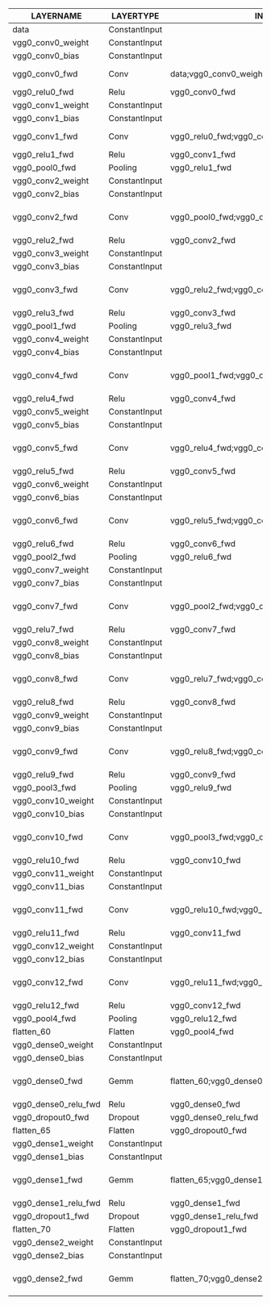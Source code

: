 |      LAYERNAME       |   LAYERTYPE   |                     INPUTNAMES                      |     OUTPUTNAMES      |              INPUTSHAPES              |   OUTPUTSHAPES    |
|----------------------|---------------|-----------------------------------------------------|----------------------|---------------------------------------|-------------------|
| data                 | ConstantInput |                                                     |                      | [[1,3,224,224]]                       | [[1,3,224,224]]   |
| vgg0_conv0_weight    | ConstantInput |                                                     |                      | [[64,3,3,3]]                          | [[64,3,3,3]]      |
| vgg0_conv0_bias      | ConstantInput |                                                     |                      | [[64]]                                | [[64]]            |
| vgg0_conv0_fwd       | Conv          | data;vgg0_conv0_weight;vgg0_conv0_bias              | vgg0_conv0_fwd       | [[1,3,224,224],[64,3,3,3],[64]]       | [[1,64,224,224]]  |
| vgg0_relu0_fwd       | Relu          | vgg0_conv0_fwd                                      | vgg0_relu0_fwd       | [[1,64,224,224]]                      | [[1,64,224,224]]  |
| vgg0_conv1_weight    | ConstantInput |                                                     |                      | [[64,64,3,3]]                         | [[64,64,3,3]]     |
| vgg0_conv1_bias      | ConstantInput |                                                     |                      | [[64]]                                | [[64]]            |
| vgg0_conv1_fwd       | Conv          | vgg0_relu0_fwd;vgg0_conv1_weight;vgg0_conv1_bias    | vgg0_conv1_fwd       | [[1,64,224,224],[64,64,3,3],[64]]     | [[1,64,224,224]]  |
| vgg0_relu1_fwd       | Relu          | vgg0_conv1_fwd                                      | vgg0_relu1_fwd       | [[1,64,224,224]]                      | [[1,64,224,224]]  |
| vgg0_pool0_fwd       | Pooling       | vgg0_relu1_fwd                                      | vgg0_pool0_fwd       | [[1,64,224,224]]                      | [[1,64,112,112]]  |
| vgg0_conv2_weight    | ConstantInput |                                                     |                      | [[128,64,3,3]]                        | [[128,64,3,3]]    |
| vgg0_conv2_bias      | ConstantInput |                                                     |                      | [[128]]                               | [[128]]           |
| vgg0_conv2_fwd       | Conv          | vgg0_pool0_fwd;vgg0_conv2_weight;vgg0_conv2_bias    | vgg0_conv2_fwd       | [[1,64,112,112],[128,64,3,3],[128]]   | [[1,128,112,112]] |
| vgg0_relu2_fwd       | Relu          | vgg0_conv2_fwd                                      | vgg0_relu2_fwd       | [[1,128,112,112]]                     | [[1,128,112,112]] |
| vgg0_conv3_weight    | ConstantInput |                                                     |                      | [[128,128,3,3]]                       | [[128,128,3,3]]   |
| vgg0_conv3_bias      | ConstantInput |                                                     |                      | [[128]]                               | [[128]]           |
| vgg0_conv3_fwd       | Conv          | vgg0_relu2_fwd;vgg0_conv3_weight;vgg0_conv3_bias    | vgg0_conv3_fwd       | [[1,128,112,112],[128,128,3,3],[128]] | [[1,128,112,112]] |
| vgg0_relu3_fwd       | Relu          | vgg0_conv3_fwd                                      | vgg0_relu3_fwd       | [[1,128,112,112]]                     | [[1,128,112,112]] |
| vgg0_pool1_fwd       | Pooling       | vgg0_relu3_fwd                                      | vgg0_pool1_fwd       | [[1,128,112,112]]                     | [[1,128,56,56]]   |
| vgg0_conv4_weight    | ConstantInput |                                                     |                      | [[256,128,3,3]]                       | [[256,128,3,3]]   |
| vgg0_conv4_bias      | ConstantInput |                                                     |                      | [[256]]                               | [[256]]           |
| vgg0_conv4_fwd       | Conv          | vgg0_pool1_fwd;vgg0_conv4_weight;vgg0_conv4_bias    | vgg0_conv4_fwd       | [[1,128,56,56],[256,128,3,3],[256]]   | [[1,256,56,56]]   |
| vgg0_relu4_fwd       | Relu          | vgg0_conv4_fwd                                      | vgg0_relu4_fwd       | [[1,256,56,56]]                       | [[1,256,56,56]]   |
| vgg0_conv5_weight    | ConstantInput |                                                     |                      | [[256,256,3,3]]                       | [[256,256,3,3]]   |
| vgg0_conv5_bias      | ConstantInput |                                                     |                      | [[256]]                               | [[256]]           |
| vgg0_conv5_fwd       | Conv          | vgg0_relu4_fwd;vgg0_conv5_weight;vgg0_conv5_bias    | vgg0_conv5_fwd       | [[1,256,56,56],[256,256,3,3],[256]]   | [[1,256,56,56]]   |
| vgg0_relu5_fwd       | Relu          | vgg0_conv5_fwd                                      | vgg0_relu5_fwd       | [[1,256,56,56]]                       | [[1,256,56,56]]   |
| vgg0_conv6_weight    | ConstantInput |                                                     |                      | [[256,256,3,3]]                       | [[256,256,3,3]]   |
| vgg0_conv6_bias      | ConstantInput |                                                     |                      | [[256]]                               | [[256]]           |
| vgg0_conv6_fwd       | Conv          | vgg0_relu5_fwd;vgg0_conv6_weight;vgg0_conv6_bias    | vgg0_conv6_fwd       | [[1,256,56,56],[256,256,3,3],[256]]   | [[1,256,56,56]]   |
| vgg0_relu6_fwd       | Relu          | vgg0_conv6_fwd                                      | vgg0_relu6_fwd       | [[1,256,56,56]]                       | [[1,256,56,56]]   |
| vgg0_pool2_fwd       | Pooling       | vgg0_relu6_fwd                                      | vgg0_pool2_fwd       | [[1,256,56,56]]                       | [[1,256,28,28]]   |
| vgg0_conv7_weight    | ConstantInput |                                                     |                      | [[512,256,3,3]]                       | [[512,256,3,3]]   |
| vgg0_conv7_bias      | ConstantInput |                                                     |                      | [[512]]                               | [[512]]           |
| vgg0_conv7_fwd       | Conv          | vgg0_pool2_fwd;vgg0_conv7_weight;vgg0_conv7_bias    | vgg0_conv7_fwd       | [[1,256,28,28],[512,256,3,3],[512]]   | [[1,512,28,28]]   |
| vgg0_relu7_fwd       | Relu          | vgg0_conv7_fwd                                      | vgg0_relu7_fwd       | [[1,512,28,28]]                       | [[1,512,28,28]]   |
| vgg0_conv8_weight    | ConstantInput |                                                     |                      | [[512,512,3,3]]                       | [[512,512,3,3]]   |
| vgg0_conv8_bias      | ConstantInput |                                                     |                      | [[512]]                               | [[512]]           |
| vgg0_conv8_fwd       | Conv          | vgg0_relu7_fwd;vgg0_conv8_weight;vgg0_conv8_bias    | vgg0_conv8_fwd       | [[1,512,28,28],[512,512,3,3],[512]]   | [[1,512,28,28]]   |
| vgg0_relu8_fwd       | Relu          | vgg0_conv8_fwd                                      | vgg0_relu8_fwd       | [[1,512,28,28]]                       | [[1,512,28,28]]   |
| vgg0_conv9_weight    | ConstantInput |                                                     |                      | [[512,512,3,3]]                       | [[512,512,3,3]]   |
| vgg0_conv9_bias      | ConstantInput |                                                     |                      | [[512]]                               | [[512]]           |
| vgg0_conv9_fwd       | Conv          | vgg0_relu8_fwd;vgg0_conv9_weight;vgg0_conv9_bias    | vgg0_conv9_fwd       | [[1,512,28,28],[512,512,3,3],[512]]   | [[1,512,28,28]]   |
| vgg0_relu9_fwd       | Relu          | vgg0_conv9_fwd                                      | vgg0_relu9_fwd       | [[1,512,28,28]]                       | [[1,512,28,28]]   |
| vgg0_pool3_fwd       | Pooling       | vgg0_relu9_fwd                                      | vgg0_pool3_fwd       | [[1,512,28,28]]                       | [[1,512,14,14]]   |
| vgg0_conv10_weight   | ConstantInput |                                                     |                      | [[512,512,3,3]]                       | [[512,512,3,3]]   |
| vgg0_conv10_bias     | ConstantInput |                                                     |                      | [[512]]                               | [[512]]           |
| vgg0_conv10_fwd      | Conv          | vgg0_pool3_fwd;vgg0_conv10_weight;vgg0_conv10_bias  | vgg0_conv10_fwd      | [[1,512,14,14],[512,512,3,3],[512]]   | [[1,512,14,14]]   |
| vgg0_relu10_fwd      | Relu          | vgg0_conv10_fwd                                     | vgg0_relu10_fwd      | [[1,512,14,14]]                       | [[1,512,14,14]]   |
| vgg0_conv11_weight   | ConstantInput |                                                     |                      | [[512,512,3,3]]                       | [[512,512,3,3]]   |
| vgg0_conv11_bias     | ConstantInput |                                                     |                      | [[512]]                               | [[512]]           |
| vgg0_conv11_fwd      | Conv          | vgg0_relu10_fwd;vgg0_conv11_weight;vgg0_conv11_bias | vgg0_conv11_fwd      | [[1,512,14,14],[512,512,3,3],[512]]   | [[1,512,14,14]]   |
| vgg0_relu11_fwd      | Relu          | vgg0_conv11_fwd                                     | vgg0_relu11_fwd      | [[1,512,14,14]]                       | [[1,512,14,14]]   |
| vgg0_conv12_weight   | ConstantInput |                                                     |                      | [[512,512,3,3]]                       | [[512,512,3,3]]   |
| vgg0_conv12_bias     | ConstantInput |                                                     |                      | [[512]]                               | [[512]]           |
| vgg0_conv12_fwd      | Conv          | vgg0_relu11_fwd;vgg0_conv12_weight;vgg0_conv12_bias | vgg0_conv12_fwd      | [[1,512,14,14],[512,512,3,3],[512]]   | [[1,512,14,14]]   |
| vgg0_relu12_fwd      | Relu          | vgg0_conv12_fwd                                     | vgg0_relu12_fwd      | [[1,512,14,14]]                       | [[1,512,14,14]]   |
| vgg0_pool4_fwd       | Pooling       | vgg0_relu12_fwd                                     | vgg0_pool4_fwd       | [[1,512,14,14]]                       | [[1,512,7,7]]     |
| flatten_60           | Flatten       | vgg0_pool4_fwd                                      | flatten_60           | [[1,512,7,7]]                         | [[1,512,7,7]]     |
| vgg0_dense0_weight   | ConstantInput |                                                     |                      | [[4096,25088]]                        | [[4096,25088]]    |
| vgg0_dense0_bias     | ConstantInput |                                                     |                      | [[4096]]                              | [[4096]]          |
| vgg0_dense0_fwd      | Gemm          | flatten_60;vgg0_dense0_weight;vgg0_dense0_bias      | vgg0_dense0_fwd      | [[1,512,7,7],[4096,25088],[4096]]     | [[1,4096]]        |
| vgg0_dense0_relu_fwd | Relu          | vgg0_dense0_fwd                                     | vgg0_dense0_relu_fwd | [[1,4096]]                            | [[1,4096]]        |
| vgg0_dropout0_fwd    | Dropout       | vgg0_dense0_relu_fwd                                | vgg0_dropout0_fwd    | [[1,4096]]                            | [[1,4096]]        |
| flatten_65           | Flatten       | vgg0_dropout0_fwd                                   | flatten_65           | [[1,4096]]                            | [[1,4096]]        |
| vgg0_dense1_weight   | ConstantInput |                                                     |                      | [[4096,4096]]                         | [[4096,4096]]     |
| vgg0_dense1_bias     | ConstantInput |                                                     |                      | [[4096]]                              | [[4096]]          |
| vgg0_dense1_fwd      | Gemm          | flatten_65;vgg0_dense1_weight;vgg0_dense1_bias      | vgg0_dense1_fwd      | [[1,4096],[4096,4096],[4096]]         | [[1,4096]]        |
| vgg0_dense1_relu_fwd | Relu          | vgg0_dense1_fwd                                     | vgg0_dense1_relu_fwd | [[1,4096]]                            | [[1,4096]]        |
| vgg0_dropout1_fwd    | Dropout       | vgg0_dense1_relu_fwd                                | vgg0_dropout1_fwd    | [[1,4096]]                            | [[1,4096]]        |
| flatten_70           | Flatten       | vgg0_dropout1_fwd                                   | flatten_70           | [[1,4096]]                            | [[1,4096]]        |
| vgg0_dense2_weight   | ConstantInput |                                                     |                      | [[1000,4096]]                         | [[1000,4096]]     |
| vgg0_dense2_bias     | ConstantInput |                                                     |                      | [[1000]]                              | [[1000]]          |
| vgg0_dense2_fwd      | Gemm          | flatten_70;vgg0_dense2_weight;vgg0_dense2_bias      | vgg0_dense2_fwd      | [[1,4096],[1000,4096],[1000]]         | [[1,1000]]        |
